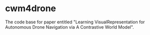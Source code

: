 # cwm4drone
The code base for paper entitled "Learning VisualRepresentation for Autonomous Drone Navigation via A Contrastive World Model".
